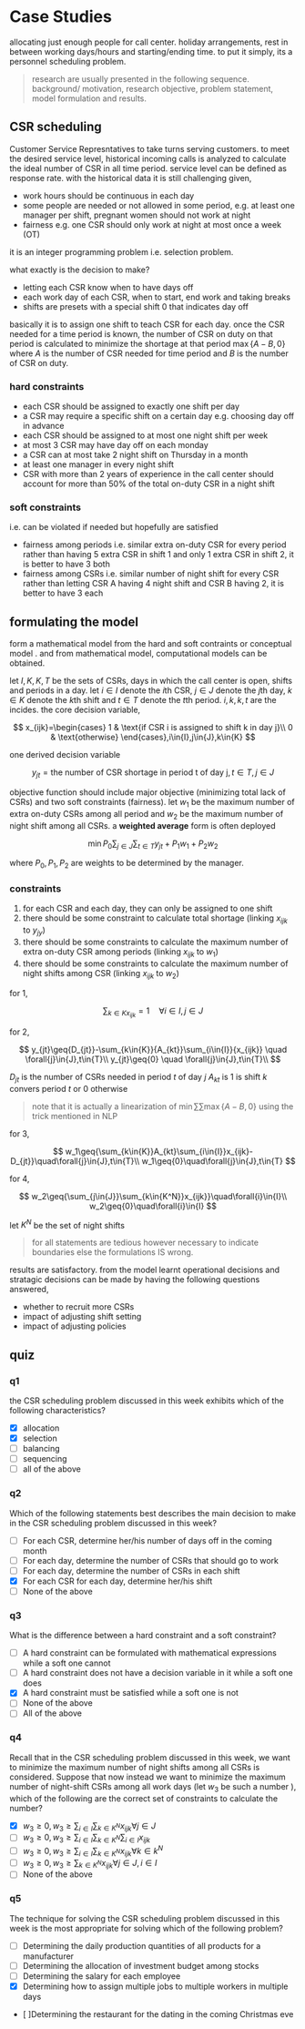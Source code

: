 # Case Studies

allocating just enough people for call center. holiday arrangements, rest in
between working days/hours and starting/ending time. to put it simply, its a
personnel scheduling problem.

> research are usually presented in the following sequence. background/
> motivation, research objective, problem statement, model formulation and
> results.

## CSR scheduling

Customer Service Represntatives to take turns serving customers. to meet the
desired service level, historical incoming calls is analyzed to calculate the
ideal number of CSR in all time period. service level can be defined as
response rate. with the historical data it is still challenging given,

- work hours should be continuous in each day
- some people are needed or not allowed in some period, e.g. at least one
  manager per shift, pregnant women should not work at night
- fairness e.g. one CSR should only work at night at most once a week (OT)

it is an integer programming problem i.e. selection problem.

what exactly is the decision to make?

- letting each CSR know when to have days off
- each work day of each CSR, when to start, end work and taking breaks
- shifts are presets with a special shift 0 that indicates day off

basically it is to assign one shift to teach CSR for each day. once the CSR
needed for a time period is known, the number of CSR on duty on that period is
calculated to minimize the shortage at that period $\max{\{A-B, 0\}}$ where $A$
is the number of CSR needed for time period and $B$ is the number of CSR on
duty.

### hard constraints

- each CSR should be assigned to exactly one shift per day
- a CSR may require a specific shift on a certain day e.g. choosing day off in
  advance
- each CSR should be assigned to at most one night shift per week
- at most 3 CSR may have day off on each monday
- a CSR can at most take 2 night shift on Thursday in a month
- at least one manager in every night shift
- CSR with more than 2 years of experience in the call center should account
  for more than 50% of the total on-duty CSR in a night shift

### soft constraints

i.e. can be violated if needed but hopefully are satisfied

- fairness among periods i.e. similar extra on-duty CSR for every period
  rather than having 5 extra CSR in shift 1 and only 1 extra CSR in shift 2, it
  is better to have 3 both
- fairness among CSRs i.e. similar number of night shift for every CSR rather
  than letting CSR A having 4 night shift and CSR B having 2, it is better to
  have 3 each

## formulating the model

form a mathematical model from the hard and soft contraints or conceptual model
. and from mathematical model, computational models can be obtained.

let $I,K,K,T$ be the sets of CSRs, days in which the call center is open,
shifts and periods in a day. let $i\in{I}$ denote the $i$th CSR, $j\in{J}$
denote the $j$th day, $k\in{K}$ denote the $k$th shift and $t\in{T}$ denote the
$t$th period. $i,k,k,t$ are the incides. the core decision variable,

$$
x_{ijk}=\begin{cases}
1 & \text{if CSR i is assigned to shift k in day j}\\
0 & \text{otherwise}
\end{cases},i\in{I},j\in{J},k\in{K}
$$

one derived decision variable

$$
y_{jt}=\text{the number of CSR shortage in period t of day j},t\in{T},j\in{J}
$$

objective function should include major objective (minimizing total lack of
CSRs) and two soft constraints (fairness). let $w_1$ be the maximum number of
extra on-duty CSRs among all period and $w_2$ be the maximum number of night
shift among all CSRs. a **weighted average** form is often deployed

$$
\min P_0\sum_{j\in{J}}\sum_{t\in{T}}y_{jt}+P_1w_1+P_2w_2
$$

where $P_0,P_1,P_2$ are weights to be determined by the manager.

### constraints

1. for each CSR and each day, they can only be assigned to one shift
2. there should be some constraint to calculate total shortage (linking
  $x_{ijk}$ to $y_{jy}$)
3. there should be some constraints to calculate the maximum number of extra
  on-duty CSR among periods (linking $x_{ijk}$ to $w_1$)
4. there should be some constraints to calculate the maximum number of night
  shifts among CSR (linking $x_{ijk}$ to $w_2$)

for 1,

$$
\sum_{k\in{K}x_{ijk}}=1 \quad \forall{i}\in{I},j\in{J}
$$

for 2,

$$
y_{jt}\geq{D_{jt}}-\sum_{k\in{K}}{A_{kt}}\sum_{i\in{I}}{x_{ijk}} \quad \forall{j}\in{J},t\in{T}\\
y_{jt}\geq{0} \quad \forall{j}\in{J},t\in{T}\\
$$

$D_{jt}$ is the number of CSRs needed in period $t$ of day $j$
$A_{kt}$ is $1$ is shift $k$ convers period $t$ or $0$ otherwise

> note that it is actually a linearization of $\min\sum\sum\max{\{A-B,0\}}$
> using the trick mentioned in NLP

for 3,

$$
w_1\geq{\sum_{k\in{K}}A_{kt}\sum_{i\in{I}}x_{ijk}-D_{jt}}\quad\forall{j}\in{J},t\in{T}\\
w_1\geq{0}\quad\forall{j}\in{J},t\in{T}
$$

for 4,

$$
w_2\geq{\sum_{j\in{J}}\sum_{k\in{K^N}}x_{ijk}}\quad\forall{i}\in{I}\\
w_2\geq{0}\quad\forall{i}\in{I}
$$

let $K^N$ be the set of night shifts

> for all statements are tedious however necessary to indicate boundaries else
> the formulations IS wrong.

results are satisfactory. from the model learnt operational decisions and
stratagic decisions can be made by having the following questions answered,

- whether to recruit more CSRs
- impact of adjusting shift setting
- impact of adjusting policies

## quiz

### q1

the CSR scheduling problem discussed in this week exhibits which of the
following characteristics?

- [x] allocation
- [x] selection
- [ ] balancing
- [ ] sequencing
- [ ] all of the above

### q2

Which of the following statements best describes the main decision to make in
the CSR scheduling problem discussed in this week?

- [ ] For each CSR, determine her/his number of days off in the coming month
- [ ] For each day, determine the number of CSRs that should go to work
- [ ] For each day, determine the number of CSRs in each shift
- [x] For each CSR for each day, determine her/his shift
- [ ] None of the above

### q3

What is the difference between a hard constraint and a soft constraint?

- [ ] A hard constraint can be formulated with mathematical expressions while a
      soft one cannot
- [ ] A hard constraint does not have a decision variable in it while a soft
      one does
- [x] A hard constraint must be satisfied while a soft one is not
- [ ] None of the above
- [ ] All of the above

### q4

Recall that in the CSR scheduling problem discussed in this week, we want to
minimize the maximum number of night shifts among all CSRs is considered.
Suppose that now instead we want to minimize the maximum number of night-shift
CSRs among all work days (let $w_3$ be such a number ), which of the following
are the correct set of constraints to calculate the number?

- [x] $w_3\geq{0},w_3\geq{\sum_{i\in{I}}\sum_{k\in{K^N}}}x_{ijk}\forall{j\in{J}}$
- [ ] $w_3\geq{0},w_3\geq{\sum_{i\in{I}}\sum_{k\in{K^N}}}\sum_{i\in{I}}x_{ijk}$
- [ ] $w_3\geq{0},w_3\geq{\sum_{i\in{I}}\sum_{k\in{K^N}}}x_{ijk}\forall{k\in{k^N}}$
- [ ] $w_3\geq{0},w_3\geq{\sum_{k\in{K^N}}}x_{ijk}\forall{j\in{J}},i\in{I}$
- [ ] None of the above

### q5

The technique for solving the CSR scheduling problem discussed in this week is
the most appropriate for solving which of the following problem?

- [ ] Determining the daily production quantities of all products for a
      manufacturer
- [ ] Determining the allocation of investment budget among stocks
- [ ] Determining the salary for each employee
- [x] Determining how to assign multiple jobs to multiple workers in multiple
      days
- [ ]Determining the restaurant for the dating in the coming Christmas eve